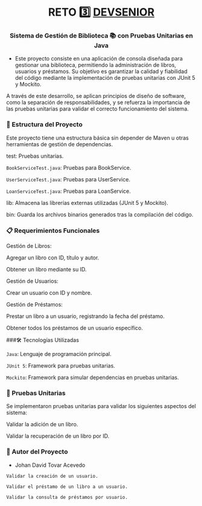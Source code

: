 <h1 align="center">RETO 3️⃣ <a href="https://github.com/tu-usuario/reto-3-gestion-biblioteca" target="blank">
DEVSENIOR</a></h1> <h3 align="center"> Sistema de Gestión de Biblioteca 📚 con Pruebas Unitarias en Java </h3>


- Este proyecto consiste en una aplicación de consola diseñada para gestionar una biblioteca, permitiendo la administración de libros, usuarios y préstamos. Su objetivo es garantizar la calidad y 
fiabilidad del código mediante la implementación de pruebas unitarias con JUnit 5 y Mockito.


A través de este desarrollo, se aplican principios de diseño de software, como la separación de responsabilidades, y se refuerza la importancia de las pruebas unitarias para validar el correcto funcionamiento 
del sistema.



### 📂 Estructura del Proyecto

Este proyecto tiene una estructura básica sin depender de Maven u otras herramientas de gestión de dependencias.

test: Pruebas unitarias.

`BookServiceTest.java`: Pruebas para BookService.

`UserServiceTest.java`: Pruebas para UserService.

`LoanServiceTest.java`: Pruebas para LoanService.

lib: Almacena las librerías externas utilizadas (JUnit 5 y Mockito).

bin: Guarda los archivos binarios generados tras la compilación del código.

### 📋 Requerimientos Funcionales

Gestión de Libros:

Agregar un libro con ID, título y autor.

Obtener un libro mediante su ID.

Gestión de Usuarios:

Crear un usuario con ID y nombre.

Gestión de Préstamos:

Prestar un libro a un usuario, registrando la fecha del préstamo.

Obtener todos los préstamos de un usuario específico.

###🛠️ Tecnologías Utilizadas

`Java`: Lenguaje de programación principal.

`JUnit 5`: Framework para pruebas unitarias.

`Mockito`: Framework para simular dependencias en pruebas unitarias.

### 🧪 Pruebas Unitarias
Se implementaron pruebas unitarias para validar los siguientes aspectos del sistema:

Validar la adición de un libro.

Validar la recuperación de un libro por ID.

### 👤 Autor del Proyecto
 - Johan David Tovar Acevedo


`Validar la creación de un usuario.`

`Validar el préstamo de un libro a un usuario.`

`Validar la consulta de préstamos por usuario.`
